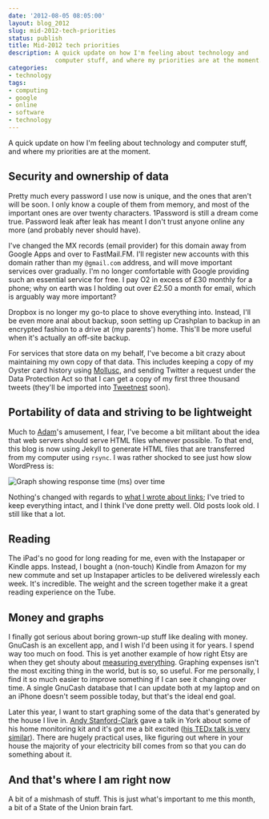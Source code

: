 ```yaml
---
date: '2012-08-05 08:05:00'
layout: blog_2012
slug: mid-2012-tech-priorities
status: publish
title: Mid-2012 tech priorities
description: A quick update on how I'm feeling about technology and
             computer stuff, and where my priorities are at the moment.
categories:
- technology
tags:
- computing
- google
- online
- software
- technology
---
```


A quick update on how I'm feeling about technology and computer stuff, and where
my priorities are at the moment.

## Security and ownership of data

Pretty much every password I use now is unique, and the ones that aren't will be
soon. I only know a couple of them from memory, and most of the important ones
are over twenty characters. 1Password is still a dream come true. Password leak
after leak has meant I don't trust anyone online any more (and probably never
should have).

I've changed the MX records (email provider) for this domain away from Google
Apps and over to FastMail.FM. I'll register new accounts with this domain rather
than my `@gmail.com` address, and will move important services over gradually.
I'm no longer comfortable with Google providing such an essential service for
free. I pay O2 in excess of £30 monthly for a phone; why on earth was I holding
out over £2.50 a month for email, which is arguably way more important?

Dropbox is no longer my go-to place to shove everything into. Instead, I'll be
even more anal about backup, soon setting up Crashplan to backup in an encrypted
fashion to a drive at (my parents') home. This'll be more useful when it's
actually an off-site backup.

For services that store data on my behalf, I've become a bit crazy about
maintaining my own copy of that data. This includes keeping a copy of my Oyster
card history using [Mollusc][mollusc], and sending Twitter a request under the
Data Protection Act so that I can get a copy of my first three thousand tweets
(they'll be imported into [Tweetnest][tweetnest] soon).

[mollusc]: https://github.com/jwheare/mollusc
[tweetnest]: http://lighfe.mullr.net/tweetnest

## Portability of data and striving to be lightweight

Much to [Adam][zethraeus]'s amusement, I fear, I've become a bit militant about
the idea that web servers should serve HTML files whenever possible. To that
end, this blog is now using Jekyll to generate HTML files that are transferred
from my computer using `rsync`. I was rather shocked to see just how slow
WordPress is:

![Graph showing response time (ms) over time](http://alexmuller.s3.amazonaws.com/static/blog/2012-08-05-pingdom-response-time.png)

[zethraeus]: http://zethrae.us/

Nothing's changed with regards to [what I wrote about links][webhistory]; I've
tried to keep everything intact, and I think I've done pretty well. Old posts
look old. I still like that a lot.

[webhistory]: /blog/2011/11/the-web-growing-up/

## Reading

The iPad's no good for long reading for me, even with the Instapaper or Kindle
apps. Instead, I bought a (non-touch) Kindle from Amazon for my new commute and
set up Instapaper articles to be delivered wirelessly each week. It's
incredible. The weight and the screen together make it a great reading
experience on the Tube.

## Money and graphs

I finally got serious about boring grown-up stuff like dealing with money.
GnuCash is an excellent app, and I wish I'd been using it for years. I spend way
too much on food. This is yet another example of how right Etsy are when they
get shouty about [measuring everything][etsymeasure]. Graphing expenses isn't
the most exciting thing in the world, but is so, so useful. For me personally, I
find it so much easier to improve something if I can see it changing over time.
A single GnuCash database that I can update both at my laptop and on an iPhone
doesn't seem possible today, but that's the ideal end goal.

[etsymeasure]: http://codeascraft.etsy.com/2011/02/15/measure-anything-measure-everything/

Later this year, I want to start graphing some of the data that's generated by
the house I live in. [Andy Stanford-Clark][andysc] gave a talk in York about
some of his home monitoring kit and it's got me a bit excited ([his TEDx talk is
very similar][tedxtalk]). There are hugely practical uses, like figuring out
where in your house the majority of your electricity bill comes from so that you
can do something about it.

[andysc]: http://stanford-clark.com/
[tedxtalk]: http://tedxtalks.ted.com/video/TEDxWarwick-Andy-Stanford-Clark

## And that's where I am right now

A bit of a mishmash of stuff. This is just what's important to me this month, a
bit of a State of the Union brain fart.

